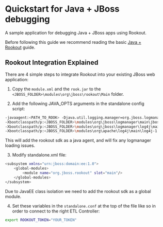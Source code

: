 # Quickstart for Java + JBoss debugging

A sample application for debugging Java + JBoss apps using Rookout.

Before following this guide we recommend reading the basic [Java + Rookout] guide.

## Rookout Integration Explained

There are 4 simple steps to integrate Rookout into your existing JBoss web application:

1. Copy the `module.xml` and the `rook.jar` to the `<JBOSS_FOLDER>\modules\org\jboss\rookout\Main` folder.

2. Add the following JAVA_OPTS arguments in the standalone config script:
```bash
-javaagent:<PATH_TO_ROOK> -Djava.util.logging.manager=org.jboss.logmanager.LogManager -Djboss.modules.system.pkgs=org.jboss.byteman,org.jboss.logmanager 
-Xbootclasspath/p:<JBOSS_FOLDER>\modules\org\jboss\logmanager\main\jboss-logmanager-1.2.2.GA.jar 
-Xbootclasspath/p:<JBOSS_FOLDER>\modules\org\jboss\logmanager\log4j\main\jboss-logmanager-log4j-1.0.0.GA.jar 
-Xbootclasspath/p:<JBOSS_FOLDER>\modules\org\apache\log4j\main\log4j-1.2.16.jar
```

This will add the rookout sdk as a java agent, and will fix any logmanager loading issues.

3. Modify standalone.xml file:
```bash
<subsystem xmlns="urn:jboss:domain:ee:1.0">
    <global-modules>
        <module name="org.jboss.rookout" slot="main"/>
    </global-modules>
</subsystem>
```

Due to JavaEE class isolation we need to add the rookout sdk as a global module. 

4. Set these variables in the `standalone.conf` at the top of the file like so in order to connect to the right ETL Controller:
```bash
export ROOKOUT_TOKEN="YOUR_TOKEN"
```

[Java + Rookout]: https://docs.rookout.com/docs/sdk-setup.html
[maven central]: https://mvnrepository.com/artifact/com.rookout/rook
